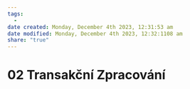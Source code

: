 ```yaml
---
tags:
  - 
date created: Monday, December 4th 2023, 12:31:53 am
date modified: Monday, December 4th 2023, 12:32:1108 am
share: "true"
---
```


# 02 Transakční Zpracování